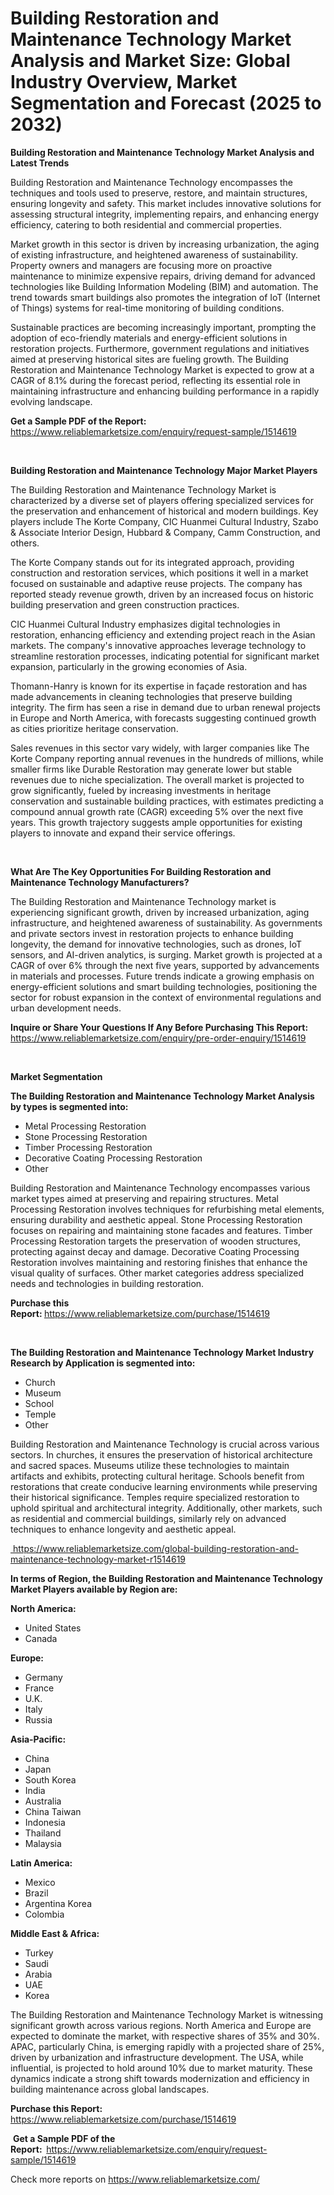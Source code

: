 <p><h1>Building Restoration and Maintenance Technology Market Analysis and Market Size: Global Industry Overview, Market Segmentation and Forecast (2025 to 2032)</h1></p><p><strong>Building Restoration and Maintenance Technology Market Analysis and Latest Trends</strong></p>
<p><p>Building Restoration and Maintenance Technology encompasses the techniques and tools used to preserve, restore, and maintain structures, ensuring longevity and safety. This market includes innovative solutions for assessing structural integrity, implementing repairs, and enhancing energy efficiency, catering to both residential and commercial properties. </p><p>Market growth in this sector is driven by increasing urbanization, the aging of existing infrastructure, and heightened awareness of sustainability. Property owners and managers are focusing more on proactive maintenance to minimize expensive repairs, driving demand for advanced technologies like Building Information Modeling (BIM) and automation. The trend towards smart buildings also promotes the integration of IoT (Internet of Things) systems for real-time monitoring of building conditions.</p><p>Sustainable practices are becoming increasingly important, prompting the adoption of eco-friendly materials and energy-efficient solutions in restoration projects. Furthermore, government regulations and initiatives aimed at preserving historical sites are fueling growth. The Building Restoration and Maintenance Technology Market is expected to grow at a CAGR of 8.1% during the forecast period, reflecting its essential role in maintaining infrastructure and enhancing building performance in a rapidly evolving landscape.</p></p>
<p><strong>Get a Sample PDF of the Report:&nbsp;</strong> <a href="https://www.reliablemarketsize.com/enquiry/request-sample/1514619?utm_campaign=2470&utm_medium=2&utm_source=Github&utm_content=ia&utm_term=29032025&utm_id=building-restoration-and-maintenance-technology">https://www.reliablemarketsize.com/enquiry/request-sample/1514619</a></p>
<p>&nbsp;</p>
<p><strong>Building Restoration and Maintenance Technology Major Market Players</strong></p>
<p><p>The Building Restoration and Maintenance Technology Market is characterized by a diverse set of players offering specialized services for the preservation and enhancement of historical and modern buildings. Key players include The Korte Company, CIC Huanmei Cultural Industry, Szabo & Associate Interior Design, Hubbard & Company, Camm Construction, and others. </p><p>The Korte Company stands out for its integrated approach, providing construction and restoration services, which positions it well in a market focused on sustainable and adaptive reuse projects. The company has reported steady revenue growth, driven by an increased focus on historic building preservation and green construction practices.</p><p>CIC Huanmei Cultural Industry emphasizes digital technologies in restoration, enhancing efficiency and extending project reach in the Asian markets. The company's innovative approaches leverage technology to streamline restoration processes, indicating potential for significant market expansion, particularly in the growing economies of Asia.</p><p>Thomann-Hanry is known for its expertise in façade restoration and has made advancements in cleaning technologies that preserve building integrity. The firm has seen a rise in demand due to urban renewal projects in Europe and North America, with forecasts suggesting continued growth as cities prioritize heritage conservation.</p><p>Sales revenues in this sector vary widely, with larger companies like The Korte Company reporting annual revenues in the hundreds of millions, while smaller firms like Durable Restoration may generate lower but stable revenues due to niche specialization. The overall market is projected to grow significantly, fueled by increasing investments in heritage conservation and sustainable building practices, with estimates predicting a compound annual growth rate (CAGR) exceeding 5% over the next five years. This growth trajectory suggests ample opportunities for existing players to innovate and expand their service offerings.</p></p>
<p>&nbsp;</p>
<p><strong>What Are The Key Opportunities For Building Restoration and Maintenance Technology Manufacturers?</strong></p>
<p><p>The Building Restoration and Maintenance Technology market is experiencing significant growth, driven by increased urbanization, aging infrastructure, and heightened awareness of sustainability. As governments and private sectors invest in restoration projects to enhance building longevity, the demand for innovative technologies, such as drones, IoT sensors, and AI-driven analytics, is surging. Market growth is projected at a CAGR of over 6% through the next five years, supported by advancements in materials and processes. Future trends indicate a growing emphasis on energy-efficient solutions and smart building technologies, positioning the sector for robust expansion in the context of environmental regulations and urban development needs.</p></p>
<p><strong>Inquire or Share Your Questions If Any Before Purchasing This Report:</strong> <a href="https://www.reliablemarketsize.com/enquiry/pre-order-enquiry/1514619?utm_campaign=2470&utm_medium=2&utm_source=Github&utm_content=ia&utm_term=29032025&utm_id=building-restoration-and-maintenance-technology">https://www.reliablemarketsize.com/enquiry/pre-order-enquiry/1514619</a></p>
<p>&nbsp;</p>
<p><strong>Market Segmentation</strong></p>
<p><strong>The Building Restoration and Maintenance Technology Market Analysis by types is segmented into:</strong></p>
<p><ul><li>Metal Processing Restoration</li><li>Stone Processing Restoration</li><li>Timber Processing Restoration</li><li>Decorative Coating Processing Restoration</li><li>Other</li></ul></p>
<p><p>Building Restoration and Maintenance Technology encompasses various market types aimed at preserving and repairing structures. Metal Processing Restoration involves techniques for refurbishing metal elements, ensuring durability and aesthetic appeal. Stone Processing Restoration focuses on repairing and maintaining stone facades and features. Timber Processing Restoration targets the preservation of wooden structures, protecting against decay and damage. Decorative Coating Processing Restoration involves maintaining and restoring finishes that enhance the visual quality of surfaces. Other market categories address specialized needs and technologies in building restoration.</p></p>
<p><strong>Purchase this Report:&nbsp;</strong><a href="https://www.reliablemarketsize.com/purchase/1514619?utm_campaign=2470&utm_medium=2&utm_source=Github&utm_content=ia&utm_term=29032025&utm_id=building-restoration-and-maintenance-technology">https://www.reliablemarketsize.com/purchase/1514619</a></p>
<p>&nbsp;</p>
<p><strong>The Building Restoration and Maintenance Technology Market Industry Research by Application is segmented into:</strong></p>
<p><ul><li>Church</li><li>Museum</li><li>School</li><li>Temple</li><li>Other</li></ul></p>
<p><p>Building Restoration and Maintenance Technology is crucial across various sectors. In churches, it ensures the preservation of historical architecture and sacred spaces. Museums utilize these technologies to maintain artifacts and exhibits, protecting cultural heritage. Schools benefit from restorations that create conducive learning environments while preserving their historical significance. Temples require specialized restoration to uphold spiritual and architectural integrity. Additionally, other markets, such as residential and commercial buildings, similarly rely on advanced techniques to enhance longevity and aesthetic appeal.</p></p>
<p><a href="https://www.reliablemarketsize.com/global-building-restoration-and-maintenance-technology-market-r1514619?utm_campaign=2470&utm_medium=2&utm_source=Github&utm_content=ia&utm_term=29032025&utm_id=building-restoration-and-maintenance-technology">&nbsp;https://www.reliablemarketsize.com/global-building-restoration-and-maintenance-technology-market-r1514619</a></p>
<p><strong>In terms of Region, the Building Restoration and Maintenance Technology Market Players available by Region are:</strong></p>
<p>
    <p> <strong> North America: </strong>
        <ul>
            <li>United States</li>
            <li>Canada</li>
        </ul>
        </p> 
    <p> <strong> Europe: </strong>
        <ul>
            <li>Germany</li>
            <li>France</li>
            <li>U.K.</li>
            <li>Italy</li>
            <li>Russia</li>
        </ul>
        </p> 
    <p> <strong> Asia-Pacific: </strong>
        <ul>
            <li>China</li>
            <li>Japan</li>
            <li>South Korea</li>
            <li>India</li>
            <li>Australia</li>
            <li>China Taiwan</li>
            <li>Indonesia</li>
            <li>Thailand</li>
            <li>Malaysia</li>
        </ul>
        </p> 
    <p> <strong> Latin America: </strong>
        <ul>
            <li>Mexico</li>
            <li>Brazil</li>
            <li>Argentina Korea</li>
            <li>Colombia</li>
        </ul>
        </p> 
    <p> <strong> Middle East & Africa: </strong>
        <ul>
            <li>Turkey</li>
            <li>Saudi</li>
            <li>Arabia</li>
            <li>UAE</li>
            <li>Korea</li>
        </ul>
    </p>
    </p>
<p><p>The Building Restoration and Maintenance Technology Market is witnessing significant growth across various regions. North America and Europe are expected to dominate the market, with respective shares of 35% and 30%. APAC, particularly China, is emerging rapidly with a projected share of 25%, driven by urbanization and infrastructure development. The USA, while influential, is projected to hold around 10% due to market maturity. These dynamics indicate a strong shift towards modernization and efficiency in building maintenance across global landscapes.</p></p>
<p><strong>Purchase this Report: </strong><a href="https://www.reliablemarketsize.com/purchase/1514619?utm_campaign=2470&utm_medium=2&utm_source=Github&utm_content=ia&utm_term=29032025&utm_id=building-restoration-and-maintenance-technology">https://www.reliablemarketsize.com/purchase/1514619</a></p>
<p>&nbsp;<strong>Get a Sample PDF of the Report:&nbsp;&nbsp;</strong><a href="https://www.reliablemarketsize.com/enquiry/request-sample/1514619?utm_campaign=2470&utm_medium=2&utm_source=Github&utm_content=ia&utm_term=29032025&utm_id=building-restoration-and-maintenance-technology">https://www.reliablemarketsize.com/enquiry/request-sample/1514619</a></p>
<p><strong></strong></p>
<p>Check more reports on <a href="https://www.reliablemarketsize.com/?utm_campaign=2470&utm_medium=2&utm_source=Github&utm_content=ia&utm_term=29032025&utm_id=building-restoration-and-maintenance-technology">https://www.reliablemarketsize.com/</a></p>
